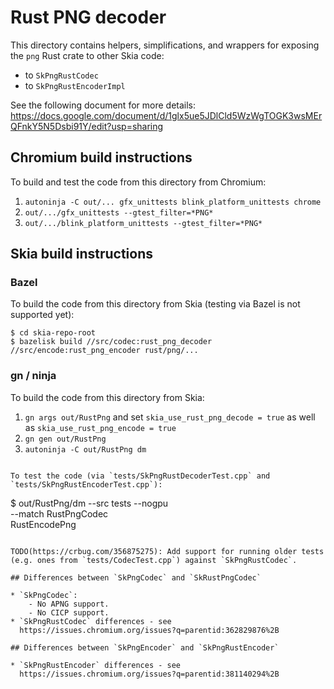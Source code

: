 # Rust PNG decoder

This directory contains helpers, simplifications, and wrappers for exposing the
`png` Rust crate to other Skia code:

* to `SkPngRustCodec`
* to `SkPngRustEncoderImpl`

See the following document for more details:
https://docs.google.com/document/d/1glx5ue5JDlCld5WzWgTOGK3wsMErQFnkY5N5Dsbi91Y/edit?usp=sharing

## Chromium build instructions

To build and test the code from this directory from Chromium:

1. `autoninja -C out/... gfx_unittests blink_platform_unittests chrome`
1. `out/.../gfx_unittests --gtest_filter=*PNG*`
1. `out/.../blink_platform_unittests --gtest_filter=*PNG*`

## Skia build instructions

### Bazel

To build the code from this directory from Skia (testing via Bazel is not
supported yet):

```
$ cd skia-repo-root
$ bazelisk build //src/codec:rust_png_decoder //src/encode:rust_png_encoder rust/png/...
```

### gn / ninja

To build the code from this directory from Skia:

1. `gn args out/RustPng` and set `skia_use_rust_png_decode = true`
   as well as `skia_use_rust_png_encode = true`
1. `gn gen out/RustPng`
1. `autoninja -C out/RustPng dm`
```

To test the code (via `tests/SkPngRustDecoderTest.cpp` and
`tests/SkPngRustEncoderTest.cpp`):

```
$ out/RustPng/dm --src tests --nogpu \
    --match RustPngCodec \
            RustEncodePng
```

TODO(https://crbug.com/356875275): Add support for running older tests
(e.g. ones from `tests/CodecTest.cpp`) against `SkPngRustCodec`.

## Differences between `SkPngCodec` and `SkRustPngCodec`

* `SkPngCodec`:
    - No APNG support.
    - No CICP support.
* `SkPngRustCodec` differences - see
  https://issues.chromium.org/issues?q=parentid:362829876%2B

## Differences between `SkPngEncoder` and `SkPngRustEncoder`

* `SkPngRustEncoder` differences - see
  https://issues.chromium.org/issues?q=parentid:381140294%2B
